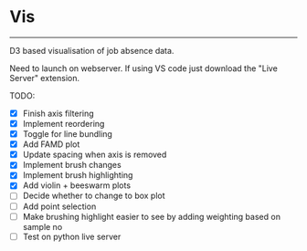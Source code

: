 # Vis
---
D3 based visualisation of job absence data.

Need to launch on webserver. If using VS code just download the "Live Server" extension.

TODO:
- [x] Finish axis filtering
- [x] Implement reordering
- [x] Toggle for line bundling
- [x] Add FAMD plot
- [x] Update spacing when axis is removed
- [x] Implement brush changes
- [x] Implement brush highlighting
- [x] Add violin + beeswarm plots
- [ ] Decide whether to change to box plot
- [ ] Add point selection
- [ ] Make brushing highlight easier to see by adding weighting based on sample no
- [ ] Test on python live server
